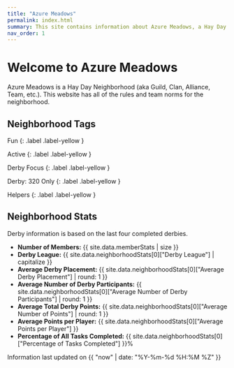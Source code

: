 ```yaml
---
title: "Azure Meadows"
permalink: index.html
summary: This site contains information about Azure Meadows, a Hay Day neighborhood
nav_order: 1
---
```


# Welcome to Azure Meadows

Azure Meadows is a Hay Day Neighborhood (aka Guild, Clan, Alliance, Team, etc.).  This website has all of the rules and team norms for the neighborhood.

## Neighborhood Tags

<div class="code-example" markdown="1">
Fun
{: .label .label-yellow }

Active
{: .label .label-yellow }

Derby Focus
{: .label .label-yellow }

Derby: 320 Only
{: .label .label-yellow }

Helpers
{: .label .label-yellow }
</div>


## Neighborhood Stats

Derby information is based on the last four completed derbies.

- **Number of Members:** {{ site.data.memberStats | size }}
- **Derby League:** {{ site.data.neighborhoodStats[0]["Derby League"] | capitalize }}
- **Average Derby Placement:** {{ site.data.neighborhoodStats[0]["Average Derby Placement"] | round: 1 }}
- **Average Number of Derby Participants:** {{ site.data.neighborhoodStats[0]["Average Number of Derby Participants"] | round: 1 }}
- **Average Total Derby Points:** {{ site.data.neighborhoodStats[0]["Average Number of Points"] | round: 1 }}
- **Average Points per Player:** {{ site.data.neighborhoodStats[0]["Average Points per Player"] }}
- **Percentage of All Tasks Completed:** {{ site.data.neighborhoodStats[0]["Percentage of Tasks Completed"] }}%

Information last updated on {{ "now" | date: "%Y-%m-%d %H:%M %Z" }}
